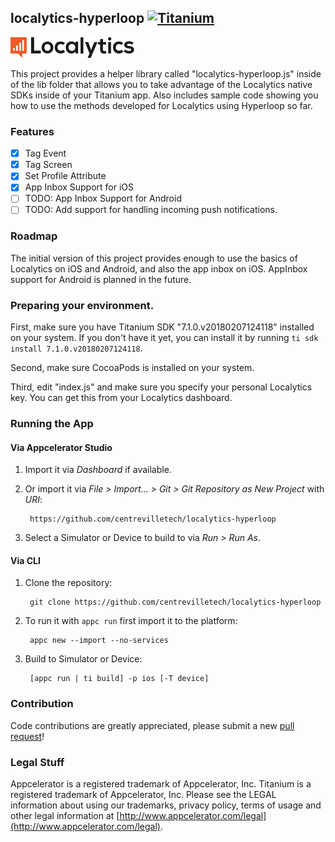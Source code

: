 ## localytics-hyperloop [![Titanium](http://www-static.appcelerator.com/badges/titanium-git-badge-sq.png)](http://www.appcelerator.com/titanium/)

[![Localytics Logo](localytics.png)](https://www.localytics.com/)

This project provides a helper library called "localytics-hyperloop.js" inside of the
lib folder that allows you to take advantage of the Localytics native SDKs inside of your Titanium app.
Also includes sample code showing you how to use the methods developed for Localytics using Hyperloop so far.

### Features
- [x] Tag Event
- [x] Tag Screen
- [x] Set Profile Attribute
- [x] App Inbox Support for iOS
- [ ] TODO: App Inbox Support for Android
- [ ] TODO: Add support for handling incoming push notifications.

### Roadmap

The initial version of this project provides enough to use the basics of Localytics on iOS and Android,
and also the app inbox on iOS. AppInbox support for Android is planned in the future.

### Preparing your environment.

First, make sure you have Titanium SDK "7.1.0.v20180207124118" installed on your system. If you don't have it yet, you
can install it by running `ti sdk install 7.1.0.v20180207124118`.

Second, make sure CocoaPods is installed on your system.

Third, edit "index.js" and make sure you specify your personal Localytics key. You can get this
from your Localytics dashboard.

### Running the App

#### Via Appcelerator Studio

1. Import it via *Dashboard* if available.
2. Or import it via *File > Import... > Git > Git Repository as New Project* with *URI*:

		https://github.com/centrevilletech/localytics-hyperloop

3. Select a Simulator or Device to build to via *Run > Run As*.

#### Via CLI

1. Clone the repository:

		git clone https://github.com/centrevilletech/localytics-hyperloop

2. To run it with `appc run` first import it to the platform:

		appc new --import --no-services

3. Build to Simulator or Device:

		[appc run | ti build] -p ios [-T device]

### Contribution

Code contributions are greatly appreciated, please submit a new [pull request](https://github.com/centrevilletech/localytics-hyperloop/pull/new/master)!

### Legal Stuff

Appcelerator is a registered trademark of Appcelerator, Inc. Titanium is
a registered trademark of Appcelerator, Inc.  Please see the LEGAL information about using our trademarks,
privacy policy, terms of usage and other legal information at [http://www.appcelerator.com/legal](http://www.appcelerator.com/legal).
